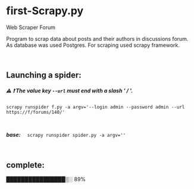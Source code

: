 # first-Scrapy.py

Web Scraper Forum  

Program to scrap data about posts and their authors in discussions  forum. As database was used Postgres. For scraping used scrapy framework.  

<br>

##  Launching a spider:

##### ⚠️ ❗ The value key `--url` must end with a slash ' / '. 
##### 

```
scrapy runspider f.py -a argv='--login admin --password admin --url https://f/forums/140/'
```
<br>

___base:___&emsp; `scrapy runspider spider.py -a argv=''`


<br>


## complete:
████████████████▒░ 89%
